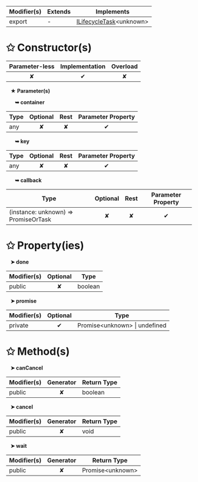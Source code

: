 | Modifier(s)                            | Extends                      | Implements                                    |
|----------------------------------------|------------------------------|-----------------------------------------------|
| export | - | [ILifecycleTask](/runtime/interface/lifecycle-task/ilifecycletask.md)&lt;unknown&gt; |

# &#10025; Constructor(s)

| Parameter-less                         | Implementation                          | Overload                          |
|:--------------------------------------:|:---------------------------------------:|:---------------------------------:|
| ✘ | ✔ | ✘ |

&nbsp;&nbsp; **&#9733; Parameter(s)**

&nbsp;&nbsp;&nbsp;&nbsp;&nbsp; **&#10149; container**

| Type                        | Optional                           | Rest                          | Parameter Property                          |
|-----------------------------|:----------------------------------:|:-----------------------------:|:-------------------------------------------:|
| any | ✘  | ✘ | ✔ |

&nbsp;&nbsp;&nbsp;&nbsp;&nbsp; **&#10149; key**

| Type                        | Optional                           | Rest                          | Parameter Property                          |
|-----------------------------|:----------------------------------:|:-----------------------------:|:-------------------------------------------:|
| any | ✘  | ✘ | ✔ |

&nbsp;&nbsp;&nbsp;&nbsp;&nbsp; **&#10149; callback**

| Type                        | Optional                           | Rest                          | Parameter Property                          |
|-----------------------------|:----------------------------------:|:-----------------------------:|:-------------------------------------------:|
| (instance: unknown) =&gt; PromiseOrTask | ✘  | ✘ | ✔ |

# &#10025; Property(ies)

&nbsp;&nbsp; **&#10148; done**

| Modifier(s)                               | Optional                           | Type                         |
|-------------------------------------------|:----------------------------------:|------------------------------|
| public | ✘ | boolean |

&nbsp;&nbsp; **&#10148; promise**

| Modifier(s)                               | Optional                           | Type                         |
|-------------------------------------------|:----------------------------------:|------------------------------|
| private | ✔ | Promise&lt;unknown&gt; &#124; undefined |

# &#10025; Method(s)

&nbsp;&nbsp; **&#10148; canCancel**

| Modifier(s)                              | Generator                          | Return Type                       |
|------------------------------------------|:----------------------------------:|-----------------------------------|
| public | ✘ | boolean |

&nbsp;&nbsp; **&#10148; cancel**

| Modifier(s)                              | Generator                          | Return Type                       |
|------------------------------------------|:----------------------------------:|-----------------------------------|
| public | ✘ | void |

&nbsp;&nbsp; **&#10148; wait**

| Modifier(s)                              | Generator                          | Return Type                       |
|------------------------------------------|:----------------------------------:|-----------------------------------|
| public | ✘ | Promise&lt;unknown&gt; |